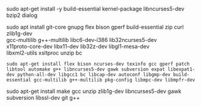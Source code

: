 sudo apt-get install -y build-essential kernel-package libncurses5-dev bzip2 dialog                                                                                                                                            

sudo apt install git-core gnupg flex bison gperf build-essential zip curl zlib1g-dev \
    gcc-multilib g++-multilib libc6-dev-i386 lib32ncurses5-dev \
    x11proto-core-dev libx11-dev lib32z-dev libgl1-mesa-dev \
    libxml2-utils xsltproc unzip bc                                                                                                                                                                                                                                                                                                                                                                                                                                                                                                                                                                                                                                                                                
    
    sudo apt-get install flex bison ncurses-dev texinfo gcc gperf patch libtool automake g++ libncurses5-dev gawk subversion expat libexpat1-dev python-all-dev libgcc1 bc libcap-dev autoconf libgmp-dev build-essential gcc-multilib g++-multilib pkg-config libmpc-dev libmpfr-dev

sudo apt-get install make gcc unzip zlib1g-dev libncurses5-dev gawk subversion libssl-dev git g++

